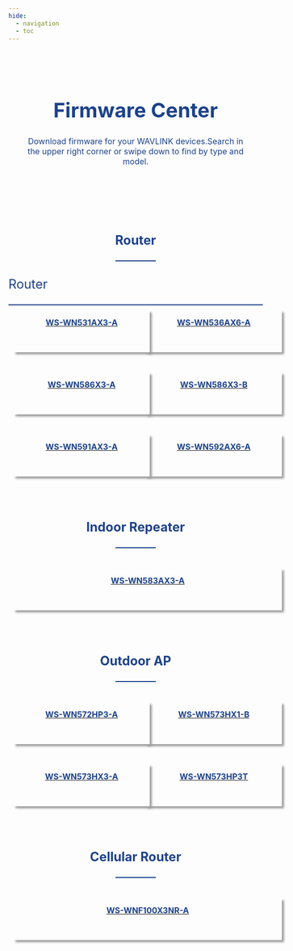 ```yaml
---
hide:
  - navigation
  - toc
---
```

<style>
        .banner {
            padding: 40px 5% 40px;
            background-size: 100% auto;
            background-repeat: no-repeat;
            background-position:center;
        }
        .search_infoCenter h1{
            font-size: 40px;
            font-weight: 700;
            text-align: center;
            color: #1D428A;
        }
        .search_infoCenter p{
            font-size: 16px;
            font-weight: 400;
            text-align: center;
            color: #1D428A;
            margin-top:10px;
        }
       
        .main>div>div{
            max-width:1440px;
            margin:0 auto;
            padding:50px 0;
        }
        .main>div>div.productMenu{
            padding-bottom: 0;
        }
        .main>div>div>h3{
            text-align: center;
            margin-bottom:30px;
        }
        .main>div>div>h3.main_title{
            margin-bottom:50px;
        }
        .main h3 em.underline{
            display: block;
            width: 80px;
            border-bottom: 2px solid #1D428A;
            margin: 5px auto;
        }
		
		@media screen and (max-width: 1536px){
    .main>div{
        padding:0 24px;
    }
    ul.bookList li.hasImage .image{
        background-size:auto 100%;
    }
	ul.productList{
    display: flex;
    grid-row-gap: 20px;
    flex-wrap: nowrap;
    justify-content: space-between;

	}
	ul.productList li{
		width:180px;
		height:180px;
		border-radius: 2px;
		border: 1px solid rgba(238, 238, 238, 1);
	}

	ul.productList li>a{
		color:#1D428A ;
		text-align: center;
		font-size:16px;
		height:100%;
		display: flex;
		flex-wrap: wrap;
		justify-content: space-around;
		align-items: center;
		padding: 20px 10px;
	}
	ul.productList li:hover{
		box-shadow: 0px 0px 8px 0px rgba(54,54,54,0.15);
		transition: all 0.3s;
	}
	ul.productList li:hover a{
		color: #1D428A;
		transition: all 0.3s;
	}
	ul.productList li em{
		display: block;
		width:64px;
		height:64px;
		background-position: center;
		background-repeat: no-repeat;
		background-size: cover;
		-webkit-font-smoothing: antialiased;
		-webkit-text-stroke-width: 0.2px;
		-moz-osx-font-smoothing: grayscale;
	}
	ul.productList li span{
		display: inline-block;
		width:100%;
	}

		
    </style>
	

<div id="mainContainer">
	<div class="bannerContainer">
		<div class="banner">
			<div class="search_infoCenter">
				<h1>Firmware Center</h1>
				<p>Download firmware for your WAVLINK devices.Search in the upper right corner or swipe down to find by type and model.</p>
			</div>
		</div>
	</div>
</div>









<style>
    .red-text {
      color: red;
    }
    
    .blue-text {
      color: #1D428A;
	  #font-weight: bold;
	  font-size: 25px;
	  text-align: center;
    }
  </style>

<style>  
    .kind-text {
      color: #1D428A;
	  #font-weight: bold;
	  font-size: 25px;
	  text-align: left;
    }
  </style>

<style>
.line {
  width: 100%;
  height: 2px;
  background-color: #1D428A;
}






  <style>
    table {
      width: 100%;
      border-collapse: collapse;
	  border: none;
    }
    
    th, td {
      text-align: left;
      padding: 8px;
      
    }
    
    tr:nth-child(even) {
      background-color: #f2f2f2;
    }
    
    th {
      background-color: #1D428A;
      color: white;
    }
  </style>
<div class="main">
	<div>
		<div class="productMenu en">
			<h3>
			<p class="blue-text">Router</p>
			<em class="underline"></em>
			</h3>
		</div>
	</div>
</div>

<p class="kind-text">Router</p>
<div class="line"></div>

<div class="grid-container">
  <a href="fm-531ax3">
  <div class="box">WS-WN531AX3-A</div>
  </a>
  <a href="fm-536ax6">
  <div class="box">WS-WN536AX6-A</div>
  </a>
  <a href="fm-586x3">
  <div class="box">WS-WN586X3-A</div>
  </a> 
  <a href="fm-531ax3">
  <div class="box">WS-WN586X3-B</div>
  </a>
  <a href="fm-531ax3">
  <div class="box">WS-WN591AX3-A</div>
  </a>
  <a href="fm-531ax3">
  <div class="box">WS-WN592AX6-A</div>
  </a>
</div>

<div class="main">
	<div>
		<div class="productMenu en">
			<h3>
			<p class="blue-text">Indoor Repeater</p>
			<em class="underline"></em>
			</h3>
		</div>
	</div>
</div>

<div class="grid-container">
  <a href="fm-583ax3">
  <div class="box">WS-WN583AX3-A</div>
  </a>
</div>


<div class="main">
	<div>
		<div class="productMenu en">
			<h3>
			<p class="blue-text">Outdoor AP</p>
			<em class="underline"></em>
			</h3>
		</div>
	</div>
</div>

<div class="grid-container">
  <a href="fm-572hp3">
  <div class="box">WS-WN572HP3-A</div>
  </a>
  <a href="fm-573hx1">
  <div class="box">WS-WN573HX1-B</div>
  </a>  
  <a href="fm-573hx3">
  <div class="box">WS-WN573HX3-A</div>
  </a>
  <a href="fm-573hp3t">
  <div class="box">WS-WN573HP3T</div>
  </a>
</div>


<div class="main">
	<div>
		<div class="productMenu en">
			<h3>
			<p class="blue-text">Cellular Router</p>
			<em class="underline"></em>
			</h3>
		</div>
	</div>
</div>


<div class="grid-container">
  <a href="">
  <div class="box">WS-WNF100X3NR-A</div>
  </a>
</div>

  <style>
    .grid-container {
	  display: grid;
	  grid-template-columns: repeat(auto-fit, minmax(min(100%, 200px), 1fr));
	  grid-gap: 20px;
	}
    .box {
      width: 100%;
      height: 55px;
      box-shadow: 4px 4px 4px #9B9B9B;
      margin: 10px;
	  text-align: center;
	  padding: 14px;
	  font-size: 16px;
	  color: #1D428A;
	  font-weight: bold;
	  border: none;


    }
	.box:hover {
      box-shadow: 5px 5px 5px #9B9B9B;
	  background-color: #1D428A; 
	  border: none;
	  color: #ffffff;
    }
  </style>




